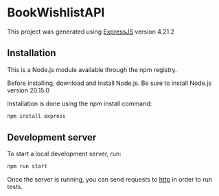 # BookWishlistAPI

This project was generated using [ExpressJS](https://github.com/expressjs/express) version 4.21.2

## Installation

This is a Node.js module available through the npm registry.

Before installing, download and install Node.js. Be sure to install Node.js version 20.15.0

Installation is done using the npm install command:
```bash
npm install express
```

## Development server

To start a local development server, run:

```bash
npm run start
```

Once the server is running, you can send requests to [http](http://localhost:3000) in order to run tests.
